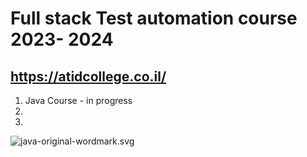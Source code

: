 # Full stack Test automation course  2023- 2024
## https://atidcollege.co.il/
1. Java Course - in progress 
2. 
2. 
![java-original-wordmark.svg](..%2F..%2F..%2FDownloads%2Fjava-original-wordmark.svg)